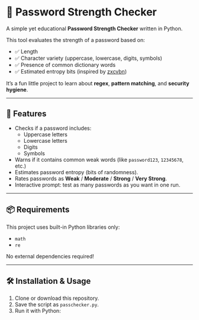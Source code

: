 # 🔐 Password Strength Checker

A simple yet educational **Password Strength Checker** written in Python.  

This tool evaluates the strength of a password based on:
- ✅ Length  
- ✅ Character variety (uppercase, lowercase, digits, symbols)  
- ✅ Presence of common dictionary words  
- ✅ Estimated entropy bits (inspired by [zxcvbn](https://github.com/dropbox/zxcvbn))  

It’s a fun little project to learn about **regex**, **pattern matching**, and **security hygiene**.

---

## 🚀 Features
- Checks if a password includes:
  - Uppercase letters
  - Lowercase letters
  - Digits
  - Symbols
- Warns if it contains common weak words (like `password123`, `12345678`, etc.)
- Estimates password entropy (bits of randomness).
- Rates passwords as **Weak** / **Moderate** / **Strong** / **Very Strong**.
- Interactive prompt: test as many passwords as you want in one run.

---

## 📦 Requirements
This project uses built-in Python libraries only:

- `math`
- `re`

No external dependencies required!

---

## 🛠️ Installation & Usage

1. Clone or download this repository.
2. Save the script as `passchecker.py`.
3. Run it with Python:
